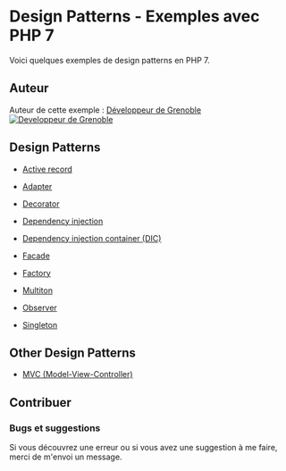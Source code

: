 # Design Patterns - Exemples avec PHP 7

Voici quelques exemples de design patterns en PHP 7.






## Auteur

Auteur de cette exemple :
[Développeur de Grenoble](https://www.devandweb.fr)
[![Developpeur de Grenoble](https://www.devandweb.fr/medias/website/developpeur-web.png)](https://www.devandweb.fr)






## Design Patterns

* [Active record](https://github.com/stephweb/design-patterns-php/tree/master/src/active-record)

* [Adapter](https://github.com/stephweb/design-patterns-php/tree/master/src/adapter)

* [Decorator](https://github.com/stephweb/design-patterns-php/tree/master/src/decorator)

* [Dependency injection](https://github.com/stephweb/design-patterns-php/tree/master/src/dependency-injection)

* [Dependency injection container (DIC)](https://github.com/stephweb/design-patterns-php/tree/master/src/dependency-injection-container)

* [Facade](https://github.com/stephweb/design-patterns-php/tree/master/src/facade)

* [Factory](https://github.com/stephweb/design-patterns-php/tree/master/src/factory)

* [Multiton](https://github.com/stephweb/design-patterns-php/tree/master/src/multiton)

* [Observer](https://github.com/stephweb/design-patterns-php/tree/master/src/observer)

* [Singleton](https://github.com/stephweb/design-patterns-php/tree/master/src/singleton)






## Other Design Patterns

* [MVC (Model-View-Controller)](https://github.com/stephweb/mvc-pattern-php)






## Contribuer

### Bugs et suggestions

Si vous découvrez une erreur ou si vous avez une suggestion à me faire, merci de m'envoi un message.